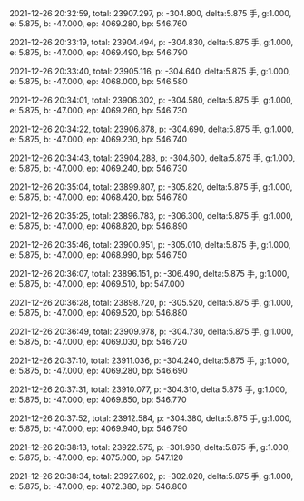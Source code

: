 2021-12-26 20:32:59, total: 23907.297, p: -304.800, delta:5.875 手, g:1.000, e: 5.875, b: -47.000, ep: 4069.280, bp: 546.760

2021-12-26 20:33:19, total: 23904.494, p: -304.830, delta:5.875 手, g:1.000, e: 5.875, b: -47.000, ep: 4069.490, bp: 546.790

2021-12-26 20:33:40, total: 23905.116, p: -304.640, delta:5.875 手, g:1.000, e: 5.875, b: -47.000, ep: 4068.000, bp: 546.580

2021-12-26 20:34:01, total: 23906.302, p: -304.580, delta:5.875 手, g:1.000, e: 5.875, b: -47.000, ep: 4069.260, bp: 546.730

2021-12-26 20:34:22, total: 23906.878, p: -304.690, delta:5.875 手, g:1.000, e: 5.875, b: -47.000, ep: 4069.230, bp: 546.740

2021-12-26 20:34:43, total: 23904.288, p: -304.600, delta:5.875 手, g:1.000, e: 5.875, b: -47.000, ep: 4069.240, bp: 546.730

2021-12-26 20:35:04, total: 23899.807, p: -305.820, delta:5.875 手, g:1.000, e: 5.875, b: -47.000, ep: 4068.420, bp: 546.780

2021-12-26 20:35:25, total: 23896.783, p: -306.300, delta:5.875 手, g:1.000, e: 5.875, b: -47.000, ep: 4068.820, bp: 546.890

2021-12-26 20:35:46, total: 23900.951, p: -305.010, delta:5.875 手, g:1.000, e: 5.875, b: -47.000, ep: 4068.990, bp: 546.750

2021-12-26 20:36:07, total: 23896.151, p: -306.490, delta:5.875 手, g:1.000, e: 5.875, b: -47.000, ep: 4069.510, bp: 547.000

2021-12-26 20:36:28, total: 23898.720, p: -305.520, delta:5.875 手, g:1.000, e: 5.875, b: -47.000, ep: 4069.520, bp: 546.880

2021-12-26 20:36:49, total: 23909.978, p: -304.730, delta:5.875 手, g:1.000, e: 5.875, b: -47.000, ep: 4069.030, bp: 546.720

2021-12-26 20:37:10, total: 23911.036, p: -304.240, delta:5.875 手, g:1.000, e: 5.875, b: -47.000, ep: 4069.280, bp: 546.690

2021-12-26 20:37:31, total: 23910.077, p: -304.310, delta:5.875 手, g:1.000, e: 5.875, b: -47.000, ep: 4069.850, bp: 546.770

2021-12-26 20:37:52, total: 23912.584, p: -304.380, delta:5.875 手, g:1.000, e: 5.875, b: -47.000, ep: 4069.940, bp: 546.790

2021-12-26 20:38:13, total: 23922.575, p: -301.960, delta:5.875 手, g:1.000, e: 5.875, b: -47.000, ep: 4075.000, bp: 547.120

2021-12-26 20:38:34, total: 23927.602, p: -302.020, delta:5.875 手, g:1.000, e: 5.875, b: -47.000, ep: 4072.380, bp: 546.800